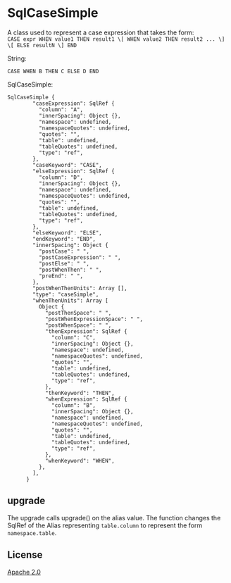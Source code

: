 # SqlCaseSimple

A class used to represent a case expression that takes the form:<br>
`CASE expr WHEN value1 THEN result1 \[ WHEN value2 THEN result2 ... \] \[ ELSE resultN \] END` <br>

String: 

```
CASE WHEN B THEN C ELSE D END
```

SqlCaseSimple:
```
SqlCaseSimple {
        "caseExpression": SqlRef {
          "column": "A",
          "innerSpacing": Object {},
          "namespace": undefined,
          "namespaceQuotes": undefined,
          "quotes": "",
          "table": undefined,
          "tableQuotes": undefined,
          "type": "ref",
        },
        "caseKeyword": "CASE",
        "elseExpression": SqlRef {
          "column": "D",
          "innerSpacing": Object {},
          "namespace": undefined,
          "namespaceQuotes": undefined,
          "quotes": "",
          "table": undefined,
          "tableQuotes": undefined,
          "type": "ref",
        },
        "elseKeyword": "ELSE",
        "endKeyword": "END",
        "innerSpacing": Object {
          "postCase": " ",
          "postCaseExpression": " ",
          "postElse": " ",
          "postWhenThen": " ",
          "preEnd": " ",
        },
        "postWhenThenUnits": Array [],
        "type": "caseSimple",
        "whenThenUnits": Array [
          Object {
            "postThenSpace": " ",
            "postWhenExpressionSpace": " ",
            "postWhenSpace": " ",
            "thenExpression": SqlRef {
              "column": "C",
              "innerSpacing": Object {},
              "namespace": undefined,
              "namespaceQuotes": undefined,
              "quotes": "",
              "table": undefined,
              "tableQuotes": undefined,
              "type": "ref",
            },
            "thenKeyword": "THEN",
            "whenExpression": SqlRef {
              "column": "B",
              "innerSpacing": Object {},
              "namespace": undefined,
              "namespaceQuotes": undefined,
              "quotes": "",
              "table": undefined,
              "tableQuotes": undefined,
              "type": "ref",
            },
            "whenKeyword": "WHEN",
          },
        ],
      }
```
## upgrade 
The upgrade calls upgrade() on the alias value. 
The function changes the SqlRef of the Alias representing `table.column` to represent the form `namespace.table`.

## License 
[Apache 2.0](LICENSE)
